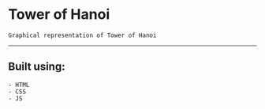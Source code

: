 # Tower of Hanoi
    Graphical representation of Tower of Hanoi
_____________________________

## Built using:
    - HTML
    - CSS
    - JS